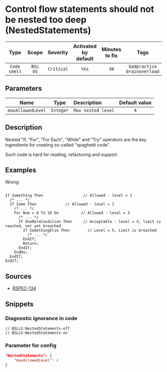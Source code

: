 # Control flow statements should not be nested too deep (NestedStatements)

 Type | Scope | Severity | Activated<br>by default | Minutes<br>to fix | Tags 
 :-: | :-: | :-: | :-: | :-: | :-: 
 `Code smell` | `BSL`<br>`OS` | `Critical` | `Yes` | `30` | `badpractice`<br>`brainoverload` 

## Parameters 

 Name | Type | Description | Default value 
 :-: | :-: | :-- | :-: 
 `maxAllowedLevel` | `Integer` | ```Max nested level``` | ```4``` 

<!-- Блоки выше заполняются автоматически, не трогать -->
## Description

Nested "If, "For", "For Each", "While" and "Try" operators are the key ingredients for creating so-called "spaghetti code".

Such code is hard for reading, refactoring and support.

## Examples

Wrong

```bsl

If Something Then                  // Allowed - level = 1
  /* ... */
  If Some Then             // Allowed - level = 2
    /* ... */
    For Num = 0 To 10 Do          // Allowed - level = 3
      /* ... */
      If OneMoreCondition Then     // Acceptable - level = 4, limit is reached, not yet breached
        If SomethingElse Then        // Level = 5, Limit is breached
          /* ... */
        EndIf;
        Return;
      EndIf;
    EndDo;
  EndIf;
EndIf;

```

## Sources

* [RSPEC-134](https://rules.sonarsource.com/java/RSPEC-134)

## Snippets

<!-- Блоки ниже заполняются автоматически, не трогать -->
### Diagnostic ignorance in code

```bsl
// BSLLS:NestedStatements-off
// BSLLS:NestedStatements-on
```

### Parameter for config

```json
"NestedStatements": {
    "maxAllowedLevel": 4
}
```

